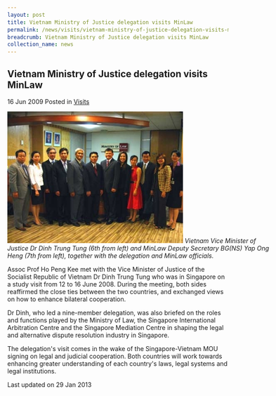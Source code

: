 ```yaml
---
layout: post
title: Vietnam Ministry of Justice delegation visits MinLaw
permalink: /news/visits/vietnam-ministry-of-justice-delegation-visits-minlaw/
breadcrumb: Vietnam Ministry of Justice delegation visits MinLaw
collection_name: news
---
```


<style>
.image {width: 600px;}
.image img {max-width: 100%;}
</style>

Vietnam Ministry of Justice delegation visits MinLaw
---

16 Jun 2009 Posted in [Visits](/news/visits/)

<div class="image">
  <img src="/images/1399988697051.jpg/" alt="v visit" title="v visit">
  <i>Vietnam Vice Minister of Justice Dr Dinh Trung Tung (6th from left) and MinLaw Deputy Secretary BG(NS) Yap Ong Heng (7th from left), together with the delegation and MinLaw officials.</i>
</div>

Assoc Prof Ho Peng Kee met with the Vice Minister of Justice of the Socialist Republic of Vietnam Dr Dinh Trung Tung who was in Singapore on a study visit from 12 to 16 June 2008. During the meeting, both sides reaffirmed the close ties between the two countries, and exchanged views on how to enhance bilateral cooperation.

Dr Dinh, who led a nine-member delegation, was also briefed on the roles and functions played by the Ministry of Law, the Singapore International Arbitration Centre and the Singapore Mediation Centre in shaping the legal and alternative dispute resolution industry in Singapore.

The delegation's visit comes in the wake of the Singapore-Vietnam MOU signing on legal and judicial cooperation. Both countries will work towards enhancing greater understanding of each country's laws, legal systems and legal institutions.

<p class="right-side-updated">Last updated on 29 Jan 2013</p>
